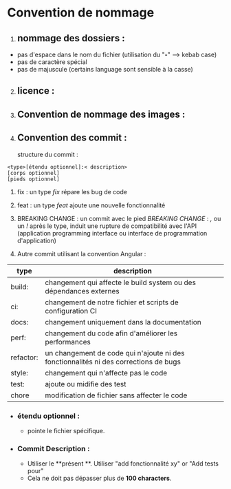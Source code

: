 # Convention de nommage
  
  1. ## nommage des dossiers :
  - pas d'espace dans le nom du fichier (utilisation du "**-**" --> kebab case)
  - pas de caractère spécial
  - pas de majuscule (certains language sont sensible à la casse)

  2. ## licence :

  3. ## Convention de nommage des images :

  4. ## Convention des commit : 
     structure du commit : 
    
    <type>[étendu optionnel]:< description>
    [corps optionnel]
    [pieds optionnel] 


 1. fix : un type _fix_ répare les bug de code

 2. feat : un type _feat_ ajoute une nouvelle fonctionnalité

 3. BREAKING CHANGE : un commit avec le pied _BREAKING CHANGE_ : _,_ ou un _!_ après le type, induit une rupture de compatibilité avec l'API (application programming interface ou interface de programmation d'application)

 4. Autre commit utilisant la convention Angular :  

 |type|description|
 |----|-----------|
 |build:| changement qui affecte le build system ou des dépendances externes|
 |ci:| changement de notre fichier et scripts de configuration CI|
 |docs:|changement uniquement dans la documentation|
 |perf:|changement du code afin d'améliorer les performances|
 |refactor:|un changement de code qui n'ajoute ni des fonctionnalités ni des corrections de bugs |
 |style:| changement qui n'affecte pas le code|
 |test:| ajoute ou midifie des test|
 |chore|modification de fichier sans affecter le code|

 - ### étendu optionnel :
    * pointe le fichier spécifique.

  - ### Commit Description : 
    * Utiliser le **présent **. Utiliser "add fonctionnalité xy" or "Add tests pour"
    * Cela ne doit pas dépasser plus de **100 characters**.
    